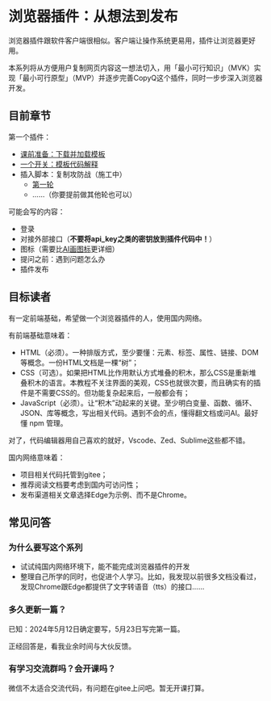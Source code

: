 # 浏览器插件：从想法到发布

浏览器插件跟软件客户端很相似。客户端让操作系统更易用，插件让浏览器更好用。

本系列将从方便用户复制网页内容这一想法切入，用「最小可行知识」（MVK）实现「最小可行原型」（MVP）并逐步完善CopyQ这个插件，同时一步步深入浏览器开发。

## 目前章节

第一个插件：

- [课前准备：下载并加载模板](./copy/environment)
- [一个开关：模板代码解释](./copy/template)
- 插入脚本：复制攻防战（施工中）
  - [第一轮](./copy/version1)
  - ……（你要提前做其他轮也可以）

可能会写的内容：

- 登录
- 对接外部接口（**不要将api_key之类的密钥放到插件代码中！**）
- 图标（需要比[AI画图标](/AI/use/svg/index.md)更详细）
- 提问之前：遇到问题怎么办
- 插件发布

## 目标读者

有一定前端基础，希望做一个浏览器插件的人，使用国内网络。

有前端基础意味着：

- HTML（必须）。一种排版方式，至少要懂：元素、标签、属性、链接、DOM等概念。一份HTML文档是一棵“树”；
- CSS（可选）。如果把HTML比作用默认方式堆叠的积木，那么CSS是重新堆叠积木的语言。本教程不关注界面的美观，CSS也就很次要，而且确实有的插件是不需要CSS的。但功能复杂起来后，一般都会有；
- JavaScript（必须）。让“积木”动起来的关键。至少明白变量、函数、循环、JSON、库等概念，写出相关代码。遇到不会的点，懂得翻文档或问AI。最好懂 npm 管理。

对了，代码编辑器用自己喜欢的就好，Vscode、Zed、Sublime这些都不错。

国内网络意味着：

- 项目相关代码托管到gitee；
- 推荐阅读文档要考虑到国内可访问性；
- 发布渠道相关文章选择Edge为示例、而不是Chrome。

## 常见问答

### 为什么要写这个系列

- 试试纯国内网络环境下，能不能完成浏览器插件的开发
- 整理自己所学的同时，也促进个人学习。比如，我发现以前很多文档没看过，发现Chrome跟Edge都提供了文字转语音（tts）的接口……

### 多久更新一篇？

已知：2024年5月12日确定要写，5月23日写完第一篇。

正经回答是，看我业余时间与大伙反馈。

### 有学习交流群吗？会开课吗？

微信不太适合交流代码，有问题在gitee上问吧。暂无开课打算。
